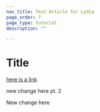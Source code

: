 ```yaml
---
nav_title: Test Article for Lydia
page_order: 7
page_type: tutorial
description: ""

---
```


# Title 


[here is a link]({{site.baseurl}}/user_guide/personalization_and_dynamic_content/connected_content/making_an_api_call/)


new change here pt. 2

New change here

